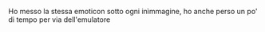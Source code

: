 Ho messo la stessa emoticon sotto ogni inìmmagine, ho anche perso un po' di tempo per via dell'emulatore
